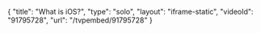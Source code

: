 {
    "title": "What is iOS?",
    "type": "solo",
    "layout": "iframe-static",
    "videoId": "91795728",
    "url": "\/tvpembed\/91795728"
}